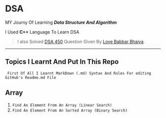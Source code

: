 # DSA
MY Journy Of Learning __*Data Structure And Algorithm*__

  I Used **C++** Language To Learn DSA

> I also Solved [DSA 450](https://drive.google.com/file/d/1FMdN_OCfOI0iAeDlqswCiC2DZzD4nPsb/view) Question Given By [Love Babbar Bhaiya](https://www.youtube.com/channel/UCQHLxxBFrbfdrk1jF0moTpw). 



---


## Topics I Learnt And Put In This Repo

` First Of All I Learnt MarkDown (.md) Syntax And Rules For editing GitHub's Readme.md File`



## Array
  1. `Find An Element From An Array (Linear Search)`
  2. `Find An Element From An Sorted Array (Binary Search)`
